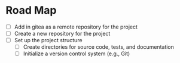 # Road Map

- [ ] Add in gitea as a remote repository for the project
- [ ] Create a new repository for the project
- [ ] Set up the project structure
  - [ ] Create directories for source code, tests, and documentation
  - [ ] Initialize a version control system (e.g., Git) 